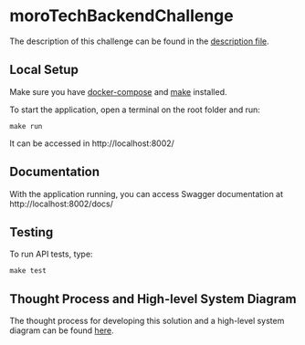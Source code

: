 # moroTechBackendChallenge

The description of this challenge can be found in the [description file](https://github.com/castilhos90124/moroTechBackendChallenge/blob/main/ChallengeDescription.pdf).
## Local Setup

Make sure you have [docker-compose](https://docs.docker.com/compose/install/) and [make](https://linuxhint.com/install-make-ubuntu/) installed.

To start the application, open a terminal on the root folder and run:

```
make run
```
It can be accessed in http://localhost:8002/

## Documentation
With the application running, you can access Swagger documentation at http://localhost:8002/docs/


## Testing
To run API tests, type:
```
make test
```

## Thought Process and High-level System Diagram

The thought process for developing this solution and a high-level system diagram
can be found [here](https://github.com/castilhos90124/moroTechBackendChallenge/blob/main/ThoughtProcessAndSystemDiagram.pdf).